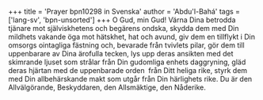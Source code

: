 +++
title = 'Prayer bpn10298 in Svenska'
author = 'Abdu'l-Bahá'
tags = ['lang-sv', 'bpn-unsorted']
+++
O Gud, min Gud! Värna Dina betrodda tjänare mot själviskhetens och begärens ondska, skydda dem med Din mildhets vakande öga mot hätskhet, hat och avund, giv dem en tillflykt i Din omsorgs ointagliga fästning och, bevarade från tvivlets pilar, gör dem till uppenbarare av Dina ärofulla tecken, lys upp deras ansikten med det skimrande ljuset som strålar från Din gudomliga enhets daggryning, gläd deras hjärtan med de uppenbarade orden  från Ditt heliga rike, styrk dem med Din allbehärskande makt som utgår från Din härlighets rike. Du är den Allvälgörande, Beskyddaren, den Allsmäktige, den Nåderike.
